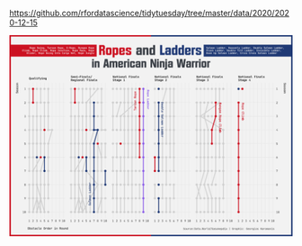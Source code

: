 https://github.com/rfordatascience/tidytuesday/tree/master/data/2020/2020-12-15

![](plots/ninja-warrior.png)
